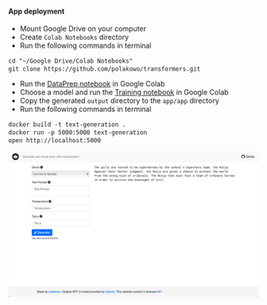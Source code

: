 #### App deployment

- Mount Google Drive on your computer
- Create `Colab Notebooks` directory
- Run the following commands in terminal
```
cd "~/Google Drive/Colab Notebooks"
git clone https://github.com/polakowo/transformers.git
```
- Run the [DataPrep notebook](https://nbviewer.jupyter.org/github/polakowo/transformers/blob/master/MoviePlots/DataPrep.ipynb) in Google Colab
- Choose a model and run the [Training notebook](https://nbviewer.jupyter.org/github/polakowo/transformers/blob/master/MoviePlots/text_generation/without-titles/DistilGPT-2/Training.ipynb) in Google Colab
- Copy the generated `output` directory to the `app/app` directory
- Run the following commands in terminal
```
docker build -t text-generation .
docker run -p 5000:5000 text-generation
open http://localhost:5000
```

![Web app screenshot](app.png)